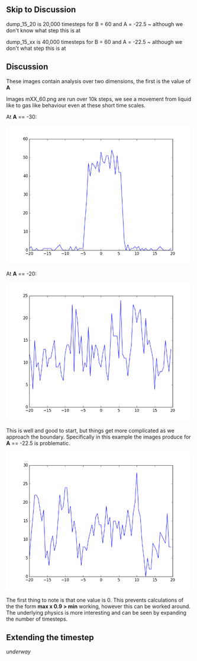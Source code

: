## Skip to Discussion 

dump_15_20 is 20,000 timesteps for B = 60 and A = -22.5 ~ although we don't know what step this is at

dump_15_xx is 40,000 timesteps for B = 60 and A = -22.5 ~ although we don't what step this is at

## Discussion

These images contain analysis over two dimensions, the first is the value of **A**

Images mXX_60.png are run over 10k steps, we see a movement from liquid like to gas like behaviour even at these short time scales.

At **A** == -30: 

<img src="m30_60.png" alt="Drawing" width="500"/>

At **A** == -20:

<img src="m20_60.png" alt="Drawing" width="500"/>

This is well and good to start, but things get more complicated as we approach the boundary. Specifically in this example the images produce for **A** == -22.5 is problematic.

<img src="m22.5_60.png" alt="Drawing" width="500"/>

The first thing to note is that one value is 0. This prevents calculations of the the form **max x 0.9 > min** working, however this can be worked around. The underlying physics is more interesting and can be seen by expanding the number of timesteps.

## Extending the timestep

_underway_


